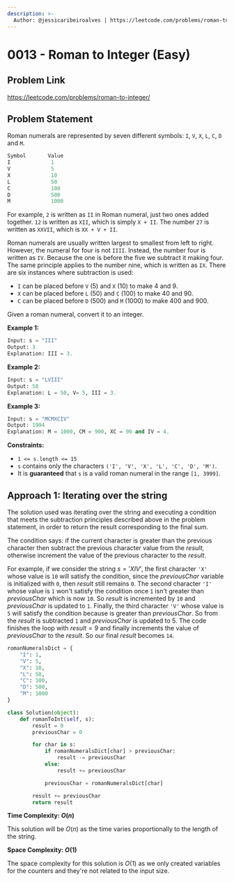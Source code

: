 ```yaml
---
description: >-
  Author: @jessicaribeiroalves | https://leetcode.com/problems/roman-to-integer/
---
```


# 0013 - Roman to Integer (Easy)

## Problem Link

<https://leetcode.com/problems/roman-to-integer/>

## Problem Statement

Roman numerals are represented by seven different symbols: `I`, `V`, `X`, `L`, `C`, `D` and `M`.

```Python
Symbol       Value
I             1
V             5
X             10
L             50
C             100
D             500
M             1000
```

For example, `2` is written as `II` in Roman numeral, just two ones added together. `12` is written as `XII`, which is simply `X + II`. The number `27` is written as `XXVII`, which is `XX + V + II`.

Roman numerals are usually written largest to smallest from left to right. However, the numeral for four is not `IIII`. Instead, the number four is written as `IV`. Because the one is before the five we subtract it making four. The same principle applies to the number nine, which is written as `IX`. There are six instances where subtraction is used:

- `I` can be placed before `V` (5) and `X` (10) to make 4 and 9.
- `X` can be placed before `L` (50) and `C` (100) to make 40 and 90.
- `C` can be placed before `D` (500) and `M` (1000) to make 400 and 900.

Given a roman numeral, convert it to an integer.

**Example 1:**

```Python
Input: s = "III"
Output: 3
Explanation: III = 3.
```

**Example 2:**

```Python
Input: s = "LVIII"
Output: 58
Explanation: L = 50, V= 5, III = 3.
```

**Example 3:**

```Python
Input: s = "MCMXCIV"
Output: 1994
Explanation: M = 1000, CM = 900, XC = 90 and IV = 4.
```

**Constraints:**

- `1 <= s.length <= 15`
- `s` contains only the characters `('I', 'V', 'X', 'L', 'C', 'D', 'M')`.
- It is **guaranteed** that `s` is a valid roman numeral in the range `[1, 3999]`.

## Approach 1: Iterating over the string

The solution used was iterating over the string and executing a condition that meets the subtraction principles described above in the problem statement, in order to return the result corresponding to the final sum.

The condition says: if the current character is greater than the previous character then subtract the previous character value from the $result$, otherwise increment the value of the previous character to the $result$.

For example, if we consider the string $s = 'XIV'$, the first character `'X'` whose value is `10` will satisfy the condition, since the $previousChar$ variable is initialized with `0`, then $result$ still remains `0`.
The second character `'I'` whose value is `1` won't satisfy the condition once `1` isn't greater than $previousChar$ which is now `10`. So $result$ is incremented by `10` and $previousChar$ is updated to `1`.
Finally, the third character `'V'` whose value is `5` will satisfy the condition because is greater than $previousChar$. So from the $result$ is subtracted `1` and $previousChar$ is updated to 5.
The code finishes the loop with $result = 9$ and finally increments the value of $previousChar$ to the $result$. So our final $result$ becomes `14`.

<Tabs>
<TabItem value="py" label="Python">
<SolutionAuthor name="@jessicaribeiroalves"/>

```py
romanNumeralsDict = {
    "I": 1,
    "V": 5,
    "X": 10,
    "L": 50,
    "C": 100,
    "D": 500,
    "M": 1000
}

class Solution(object):    
    def romanToInt(self, s):
        result = 0
        previousChar = 0

        for char in s:
            if romanNumeralsDict[char] > previousChar:
                result -= previousChar
            else:
                result += previousChar

            previousChar = romanNumeralsDict[char]

        result += previousChar
        return result

```

</TabItem>
</Tabs>

**Time Complexity: $O(n)$**

This solution will be $O(n)$ as the time varies proportionally to the length of the string.

**Space Complexity: $O(1)$**

The space complexity for this solution is $O(1)$ as we only created variables for the counters and they're not related to the input size.
